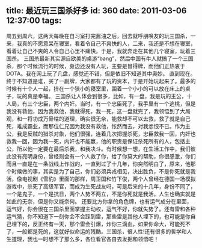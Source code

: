 title: 最近玩三国杀好多
id: 360
date: 2011-03-06 12:37:00
tags:
---

 周五到周六，这两天每晚在自习室打完酱油之后，回去就呼朋唤友的玩三国杀，一来，我真的不愿意呆在寝室，看着令自己不爽快的人，二来，我还是不想在寝室，看着让自己不爽的人令自己心里不痛快。于是，我就奔走在其他几个寝室，玩着三国杀。
    三国杀最新其实源自欧美的桌游“bang”，然后中国有牛人就搞了一个三国杀，那个时候流行的时候，身边还没有人玩，主要是冒得牌，而他们正热衷于DOTA。我在网上玩了几盘，感觉还不错，但是依旧不知道其中奥妙。
    直到现在。终于不知道是谁，买了一副牌，大家都有了玩的资本，于是开始玩起来了。最多的时候有十个人一起，挤在一个狭小的寝室里，围着一个小小的可以放在床上的桌子，玩的真是幸福。
    三国杀让人体会到很多，比如，有一盘，我是玩的主公，十人局，有三个忠臣，两个内奸。当时，有一个忠臣死了，我手里有一个逃桃，但是我没有救他，因为我救他，我就得死，我一死，这一盘就完了，我领悟到了大局观，和一将功成万骨枯的道理，确实很无奈，能救却不可以去救，救了就是自己死，难成霸业，而那位仁兄因为我没有救他，怅然而去，对我忿恨不已。作为主公，我是反贼的猎杀对象，他们很强，连着几次把握杀死，忠臣救我一回，内奸也救我一回，因为我一死，内奸也不能赢，他的职责是保证杀死所有的人，包括主公，所以他一定要在最后杀我，和我决斗。有时候想一想，在生活工作中，我们彼此没有亮明身份，曾经则会有一个人救了你，给了你莫大的帮助，你很感激，你们而且一直是在一条战线上作战的，一直到过了十几年，你突然明白了，原来，他那个时候做的事，其实是为了自己，你们必须兵戎相见，决出胜负，不是你死就是我活，像电视剧《雪豹》里面的那样，周卫国和竹下俊，两个人曾经在德国一场模拟游戏中，杀死了高级军官，而成为生死战友吗，可是后来的十几年，身份不同了，一个是鬼子，一个是抗日，两个人势不两立，不是你死就是我活，人生也确实就是如此的无奈，但是你又能奈何。
    还要比方你拿的角色牌，也有运气成分在里面，运气好，你会很在三国杀里面掌握主动权，运气不好，你就失势了。还有雷和各种运气猜，你不知道下一刻你会不会踩到雷，那些雷是其他人埋下的，也可能是你自己埋下的，反正终有一天，那个雷会引爆，炸你三滴血，如果你命大，可能死不了，一般都是死的，这就好似命运的残酷。三国杀，很人性!还有很多的哲学和人生道理，我也一时想不了那么多，各位看官各自去发掘和领悟吧！